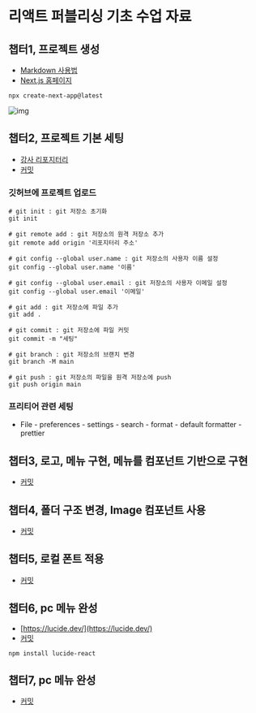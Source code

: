 # 리액트 퍼블리싱 기초 수업 자료

## 챕터1, 프로젝트 생성

- [Markdown 사용법](https://gist.github.com/ihoneymon/652be052a0727ad59601)
- [Next.js 홈페이지](https://nextjs.org/)

```shell
npx create-next-app@latest
```

![img](https://i.postimg.cc/VkMPZDjS/Kakao-Talk-20251028-160902390.png)

## 챕터2, 프로젝트 기본 세팅

- [강사 리포지터리](https://github.com/SangWon7242/nextjs-basic1)
- [커밋](https://github.com/SangWon7242/nextjs-basic1/commit/1bbcf511261c5a09d15d4dd75e041efefd24a83f)

### 깃허브에 프로젝트 업로드

```shell
# git init : git 저장소 초기화
git init

# git remote add : git 저장소의 원격 저장소 추가
git remote add origin '리포지터리 주소'

# git config --global user.name : git 저장소의 사용자 이름 설정
git config --global user.name '이름'

# git config --global user.email : git 저장소의 사용자 이메일 설정
git config --global user.email '이메일'

# git add : git 저장소에 파일 추가
git add .

# git commit : git 저장소에 파일 커밋
git commit -m "세팅"

# git branch : git 저장소의 브랜치 변경
git branch -M main

# git push : git 저장소의 파일을 원격 저장소에 push
git push origin main
```

### 프리티어 관련 세팅

- File - preferences - settings - search - format - default formatter - prettier

## 챕터3, 로고, 메뉴 구현, 메뉴를 컴포넌트 기반으로 구현

- [커밋](https://github.com/SangWon7242/nextjs-basic1/commit/56472b167b0a51cf89b619c6b7dfcec5215d7663)

## 챕터4, 폴더 구조 변경, Image 컴포넌트 사용

- [커밋](https://github.com/SangWon7242/nextjs-basic1/commit/196c96726592https://meet.google.com/dqm-sahj-fdg1e50047c32abc8d142734bb97959)

## 챕터5, 로컬 폰트 적용

- [커밋](https://github.com/SangWon7242/nextjs-basic1/commit/36696e90503880b02b20f1d2e6f91145d959a4a1)

## 챕터6, pc 메뉴 완성

- [https://lucide.dev/](https://lucide.dev/)
- [커밋](https://github.com/SangWon7242/nextjs-basic1/commit/fb239c5733b3b04a4b179bcc0f8f967ce6221f0f)

```
npm install lucide-react
```

## 챕터7, pc 메뉴 완성

- [커밋](https://github.com/SangWon7242/nextjs-basic1/commit/c6faf1394bfe168441a3a92f273e4d7a9a187e44)
